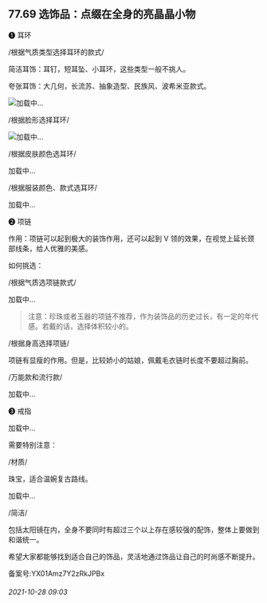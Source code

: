 ## 77.69 选饰品：点缀在全身的亮晶晶小物
❶
 耳环
 



/根据气质类型选择耳环的款式/
 



简洁耳饰：耳钉，短耳坠、小耳环，这些类型一般不挑人。



夸张耳饰：大几何，长流苏、抽象造型、民族风、波希米亚款式。



![](https://pic2.zhimg.com/v2-1872940e0f1c14e7c84166087570fd4d.webp)加载中...

/根据脸形选择耳环/
 



![](https://pic4.zhimg.com/v2-caf0f7b53a7681b2a31bdf38b578d989.webp)加载中...

/根据皮肤颜色选耳环/
 



![]()加载中...

/根据服装颜色、款式选耳环/
 



![]()加载中...

❷
 项链
 



作用：项链可以起到极大的装饰作用，还可以起到 V 领的效果，在视觉上延长颈部线条，给人优雅的美感。



如何挑选：



/根据气质选项链款式/
 



![]()加载中...

> 注意：珍珠或者玉器的项链不推荐，作为装饰品的历史过长，有一定的年代感。若戴的话，选择体积较小的。
 



/根据身高选择项链/
 



项链有显瘦的作用。但是，比较娇小的姑娘，佩戴毛衣链时长度不要超过胸前。



/万能款和流行款/
 



![]()加载中...

❸
 戒指
 



![]()加载中...

需要特别注意：



/材质/
 



珠宝，适合温婉复古路线。



![]()加载中...

/简洁/
 



包括太阳镜在内，全身不要同时有超过三个以上存在感较强的配饰，整体上要做到和谐统一。



希望大家都能够找到适合自己的饰品，灵活地通过饰品让自己的时尚感不断提升。



备案号:YX01Amz7Y2zRkJPBx


###### 2021-10-28 09:03
